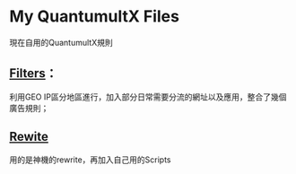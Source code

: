 # My QuantumultX Files
現在自用的QuantumultX規則

## <a href="https://kwokzit.info/MQX/Filters" title="Filters">Filters</a>：
利用GEO IP區分地區進行，加入部分日常需要分流的網址以及應用，整合了幾個廣告規則；

## <a href="https://kwokzit.info/MQX/Rewrite" title="Rewrite">Rewite</a>
用的是神機的rewrite，再加入自己用的Scripts
